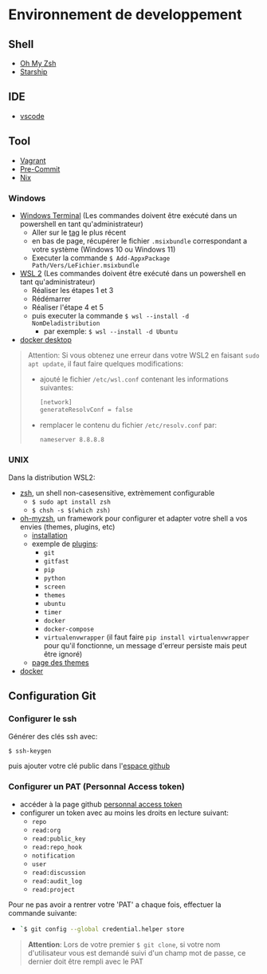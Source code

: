 # Environnement de developpement

## Shell

- [Oh My Zsh](https://ohmyz.sh/)
- [Starship](https://starship.rs/)

## IDE

- [vscode](https://code.visualstudio.com/)

## Tool

- [Vagrant](https://www.vagrantup.com/)
- [Pre-Commit](https://pre-commit.com/)
- [Nix](https://zero-to-nix.com/)

### Windows
- [Windows Terminal](https://github.com/microsoft/terminal)  (Les commandes doivent être exécuté dans un powershell en tant qu'administrateur)
  - Aller sur le [tag](https://github.com/microsoft/terminal/tags) le plus récent
  - en bas de page, récupérer le fichier `.msixbundle` correspondant a votre système (Windows 10 ou Windows 11)
  - Executer la commande `$ Add-AppxPackage Path/Vers/LeFichier.msixbundle`
- [WSL 2](https://learn.microsoft.com/fr-fr/windows/wsl/install-manual) (Les commandes doivent être exécuté dans un powershell en tant qu'administrateur)
  - Réaliser les étapes 1 et 3
  - Rédémarrer
  - Réaliser l'étape 4 et 5
  - puis executer la commande `$ wsl --install -d NomDeladistribution`
    - par exemple: `$ wsl --install -d Ubuntu`
- [docker desktop](https://docs.docker.com/engine/install/)

> Attention: Si vous obtenez une erreur dans votre WSL2 en faisant `sudo apt update`, il faut faire quelques modifications:
> - ajouté le fichier `/etc/wsl.conf` contenant les informations suivantes:
>   ```bash
>   [network]
>   generateResolvConf = false
>   ```
> - remplacer le contenu du fichier `/etc/resolv.conf` par:
>   ```bash
>   nameserver 8.8.8.8
>   ```

### UNIX

Dans la distribution WSL2:
- [zsh](https://github.com/ohmyzsh/ohmyzsh/wiki/Installing-ZSH), un shell non-casesensitive, extrèmement configurable
  - `$ sudo apt install zsh`
  - `$ chsh -s $(which zsh)`
- [oh-myzsh](https://github.com/ohmyzsh/ohmyzsh), un framework pour configurer et adapter votre shell a vos envies (themes, plugins, etc)
  - [installation](https://github.com/ohmyzsh/ohmyzsh#manual-inspection)
  - exemple de [plugins](https://github.com/ohmyzsh/ohmyzsh/wiki/Plugins):
    - `git`
    - `gitfast`
    - `pip`
    - `python`
    - `screen`
    - `themes`
    - `ubuntu`
    - `timer`
    - `docker`
    - `docker-compose`
    - `virtualenvwrapper` (il faut faire `pip install virtualenvwrapper` pour qu'il fonctionne, un message d'erreur persiste mais peut être ignoré)
  - [page des themes](https://github.com/ohmyzsh/ohmyzsh/wiki/Themes)
- [docker](https://docs.docker.com/engine/install/ubuntu/)


## Configuration Git

### Configurer le ssh

Générer des clés ssh avec:
```bash
$ ssh-keygen
```
puis ajouter votre clé public dans l'[espace github](https://github.com/settings/keys)

### Configurer un PAT (Personnal Access token)

- accéder à la page github [personnal access token](https://github.com/settings/tokens)
- configurer un token avec au moins les droits en lecture suivant:
  - `repo`
  - `read:org`
  - `read:public_key`
  - `read:repo_hook`
  - `notification`
  - `user`
  - `read:discussion`
  - `read:audit_log`
  - `read:project`

Pour ne pas avoir a rentrer votre 'PAT' a chaque fois, effectuer la commande suivante:
- ```bash
  `$ git config --global credential.helper store
  ```

> **Attention**: Lors de votre premier `$ git clone`, si votre nom d'utilisateur vous est demandé
> suivi d'un champ mot de passe, ce dernier doit être rempli avec le PAT
